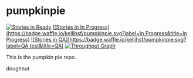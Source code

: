 # pumpkinpie
[![Stories in Ready](https://badge.waffle.io/kellihsf/pumpkinpie.svg?label=ready&title=Ready)](http://waffle.io/kellihsf/pumpkinpie)
[![Stories in In Progress](https://badge.waffle.io/kellihsf/pumpkinpie.svg?label=In Progress&title=In Progress)](http://waffle.io/kellihsf/pumpkinpie)
[![Stories in QA](https://badge.waffle.io/kellihsf/pumpkinpie.svg?label=QA test&title=QA)](http://waffle.io/kellihsf/pumpkinpie)
[![Throughput Graph](https://graphs.waffle.io/kellihsf/Test-folder-2/throughput.svg)](https://waffle.io/kellihsf/Test-folder-2/metrics)


            
This is the pumpkin pie repo.

                      
doughnut
